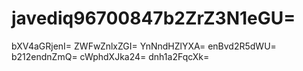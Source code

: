 # javediq96700847b2ZrZ3N1eGU=
bXV4aGRjenI=
ZWFwZnlxZGI=
YnNndHZlYXA=
enBvd2R5dWU=
b212endnZmQ=
cWphdXJka24=
dnh1a2FqcXk=
